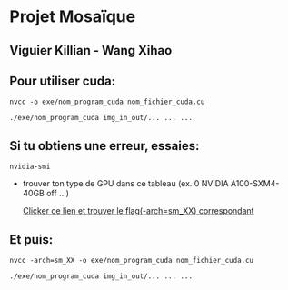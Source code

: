 # Projet Mosaïque

## Viguier Killian - Wang Xihao

Pour utiliser cuda: 
-   
    nvcc -o exe/nom_program_cuda nom_fichier_cuda.cu

    ./exe/nom_program_cuda img_in_out/... ... ...

Si tu obtiens une erreur, essaies: 
-   
    nvidia-smi

- trouver ton type de GPU dans ce tableau (ex. 0   NVIDIA A100-SXM4-40GB   off ...)

    [Clicker ce lien et trouver le flag(-arch=sm_XX) correspondant](https://arnon.dk/matching-sm-architectures-arch-and-gencode-for-various-nvidia-cards)

Et puis:
-   
    nvcc -arch=sm_XX -o exe/nom_program_cuda nom_fichier_cuda.cu

    ./exe/nom_program_cuda img_in_out/... ... ...